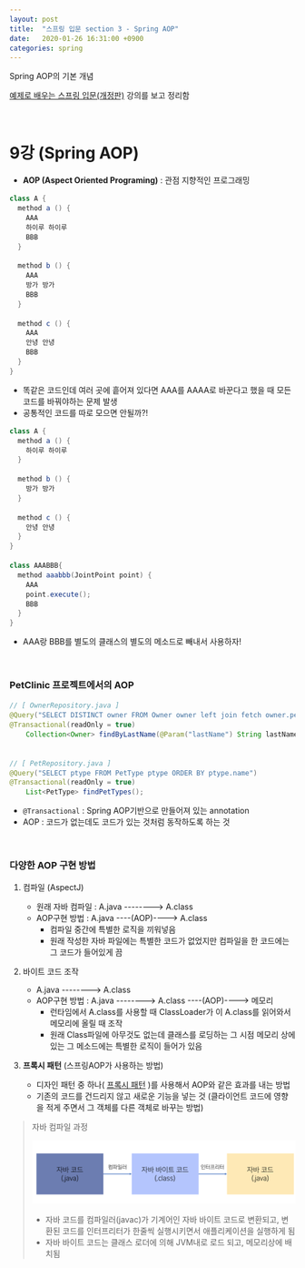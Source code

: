 ```yaml
---
layout: post
title:  "스프링 입문 section 3 - Spring AOP"
date:   2020-01-26 16:31:00 +0900
categories: spring
---
```

Spring AOP의 기본 개념

[예제로 배우는 스프링 입문(개정판)][inflearn-link] 강의를 보고 정리함

<br/>

# 9강 (Spring AOP)

* **AOP (Aspect Oriented Programing)** : 관점 지향적인 프로그래밍

```java
class A {
  method a () {
    AAA
    하이루 하이루
    BBB
  }
  
  method b () {
    AAA
    방가 방가
    BBB
  }
  
  method c () {
    AAA
    안녕 안녕
    BBB
  }
}
```

* 똑같은 코드인데 여러 곳에 흩어져 있다면 AAA를 AAAA로 바꾼다고 했을 때 모든 코드를 바꿔야하는 문제 발생
* 공통적인 코드를 따로 모으면 안될까?!

```java
class A {
  method a () {
    하이루 하이루
  }
  
  method b () {
    방가 방가
  }
  
  method c () {
    안녕 안녕
  }
}

class AAABBB{
  method aaabbb(JointPoint point) {
    AAA
    point.execute();
    BBB
  }
}
```

* AAA랑 BBB를 별도의 클래스의 별도의 메소드로 빼내서 사용하자!

<br/>

### PetClinic 프로젝트에서의 AOP

```java
// [ OwnerRepository.java ]
@Query("SELECT DISTINCT owner FROM Owner owner left join fetch owner.pets WHERE owner.lastName LIKE :lastName%")
@Transactional(readOnly = true)
    Collection<Owner> findByLastName(@Param("lastName") String lastName);


// [ PetRepository.java ]
@Query("SELECT ptype FROM PetType ptype ORDER BY ptype.name")
@Transactional(readOnly = true)
    List<PetType> findPetTypes();
```

* `@Transactional` : Spring AOP기반으로 만들어져 있는 annotation
*  AOP : 코드가 없는데도 코드가 있는 것처럼 동작하도록 하는 것 

<br/>

### 다양한 AOP 구현 방법

1. 컴파일 (AspectJ)
   * 원래 자바 컴파일 : A.java --------> A.class
   * AOP구현 방법 : A.java ----(AOP)----> A.class
     * 컴파일 중간에 특별한 로직을 끼워넣음
     * 원래 작성한 자바 파일에는 특별한 코드가 없었지만 컴파일을 한 코드에는 그 코드가 들어있게 끔

2. 바이트 코드 조작
   *  A.java --------> A.class
   * AOP구현 방법 :  A.java --------> A.class ----(AOP)----> 메모리
     * 런타임에서 A.class를 사용할 때 ClassLoader가 이 A.class를 읽어와서 메모리에 올릴 때 조작 
     * 원래 Class파일에 아무것도 없는데 클래스를 로딩하는 그 시점 메모리 상에 있는 그 메소드에는 특별한 로직이 들어가 있음
3. **프록시 패턴** (스프링AOP가 사용하는 방법)
   * 디자인 패턴 중 하나( [프록시 패턴][proxy-pattern] )를 사용해서 AOP와 같은 효과를 내는 방법
   * 기존의 코드를 건드리지 않고 새로운 기능을 넣는 것 (클라이언트 코드에 영향을 적게 주면서 그 객체를 다른 객체로 바꾸는 방법)



> 자바 컴파일 과정
>
> ![image-20200126161943326](/assets/image/image-20200126161943326.png)
>
> * 자바 코드를 컴파일러(javac)가 기계어인 자바 바이트 코드로 변환되고, 변환된 코드를 인터프리터가 한줄씩 실행시키면서 애플리케이션을 실행하게 됨
> * 자바 바이트 코드는 클래스 로더에 의해 JVM내로 로드 되고, 메모리상에 배치됨



[inflearn-link]:https://www.inflearn.com/course/spring_revised_edition

[proxy-pattern]:https://refactoring.guru/design-patterns/proxy